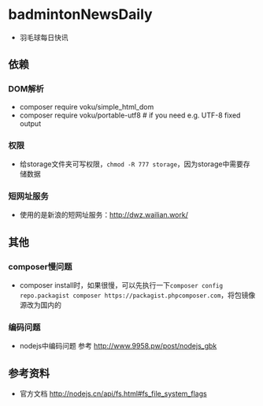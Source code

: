 # badmintonNewsDaily
* 羽毛球每日快讯

## 依赖
### DOM解析
* composer require voku/simple_html_dom
* composer require voku/portable-utf8 # if you need e.g. UTF-8 fixed output

### 权限
* 给storage文件夹可写权限，`chmod -R 777 storage`，因为storage中需要存储数据
 

### 短网址服务
* 使用的是新浪的短网址服务：http://dwz.wailian.work/

## 其他
### composer慢问题 
* composer install时，如果很慢，可以先执行一下`composer config repo.packagist composer https://packagist.phpcomposer.com`，将包镜像源改为国内的

### 编码问题
* nodejs中编码问题 参考 http://www.9958.pw/post/nodejs_gbk


## 参考资料
* 官方文档 http://nodejs.cn/api/fs.html#fs_file_system_flags

